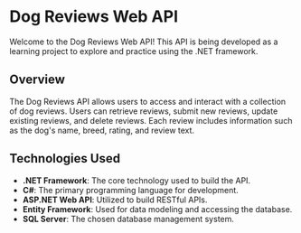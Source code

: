 # Dog Reviews Web API

Welcome to the Dog Reviews Web API! This API is being developed as a learning project to explore and practice using the .NET framework. 

## Overview

The Dog Reviews API allows users to access and interact with a collection of dog reviews. Users can retrieve reviews, submit new reviews, update existing reviews, and delete reviews. Each review includes information such as the dog's name, breed, rating, and review text.

## Technologies Used

- **.NET Framework**: The core technology used to build the API.
- **C#**: The primary programming language for development.
- **ASP.NET Web API**: Utilized to build RESTful APIs.
- **Entity Framework**: Used for data modeling and accessing the database.
- **SQL Server**: The chosen database management system.
